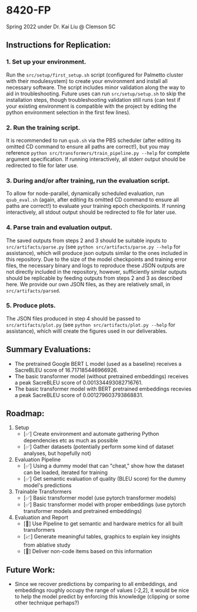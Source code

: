 # 8420-FP
Spring 2022 under Dr. Kai Liu @ Clemson SC

## Instructions for Replication:
### 1. Set up your environment.
Run the `src/setup/first_setup.sh` script (configured for Palmetto cluster with their modulesystem) to create your environment and install all necessary software.
The script includes minor validation along the way to aid in troubleshooting.
Future uses can run `src/setup/setup.sh` to skip the installation steps, though troubleshooting validation still runs (can test if your existing environment is compatible with the project by editing the python environment selection in the first few lines).
### 2. Run the training script.
It is recommended to run `qsub.sh` via the PBS scheduler (after editing its omitted CD command to ensure all paths are correct!), but you may reference `python src/transformers/train_pipeline.py --help` for complete argument specification.
If running interactively, all stderr output should be redirected to file for later use.
### 3. During and/or after training, run the evaluation script.
To allow for node-parallel, dynamically scheduled evaluation, run `qsub_eval.sh` (again, after editing its omitted CD command to ensure all paths are correct!) to evaluate your training epoch checkpoints.
If running interactively, all stdout output should be redirected to file for later use.
### 4. Parse train and evaluation output.
The saved outputs from steps 2 and 3 should be suitable inputs to `src/artifacts/parse.py` (see `python src/artifacts/parse.py --help` for assistance), which will produce json outputs similar to the ones included in this repository.
Due to the size of the model checkpoints and training error files, the necessary binary and logs to reproduce these JSON outputs are not directly included in the repository, however, sufficiently similar outputs should be replicable by feeding outputs from steps 2 and 3 as described here.
We provide our own JSON files, as they are relatively small, in `src/artifacts/parsed`.
### 5. Produce plots.
The JSON files produced in step 4 should be passed to `src/artifacts/plot.py` (see `python src/artifacts/plot.py --help` for assistance), which willl create the figures used in our deliverables.

## Summary Evaluations:

* The pretrained Google BERT L model (used as a baseline) receives a SacreBLEU score of 16.717185446966926.
* The basic transformer model (without pretrained embeddings) receives a peak SacreBLEU score of 0.001334493082716761.
* The basic transformer model with BERT pretrained embeddings recevies a peak SacreBLEU score of 0.001279603793868831.

## Roadmap:
1. Setup
   + [:white_check_mark:] Create environment and automate gathering Python dependencies etc as much as possible
   + [:white_check_mark:] Gather datasets (potentially perform some kind of dataset analyses, but hopefully not)
3. Evaluation Pipeline
   + [:white_check_mark:] Using a dummy model that can "cheat," show how the dataset can be loaded, iterated for training
   + [:white_check_mark:] Get semantic evaluation of quality (BLEU score) for the dummy model's predictions
5. Trainable Transformers
   + [:white_check_mark:] Basic transformer model (use pytorch transformer models)
   + [:white_check_mark:] Basic transformer model with proper embeddings (use pytorch transformer models and pretrained embeddings)
6. Evaluation and Report
   + [:pushpin:] Use Pipeline to get semantic and hardware metrics for all built transformers
   + [:chart_with_upwards_trend:] Generate meaningful tables, graphics to explain key insights from ablative study
   + [:briefcase:] Deliver non-code items based on this information

## Future Work:
* Since we recover predictions by comparing to all embeddings, and embeddings roughly occupy the range of values [-2,2], it would be nice to help the model predict by enforcing this knowledge (clipping or some other technique perhaps?)

